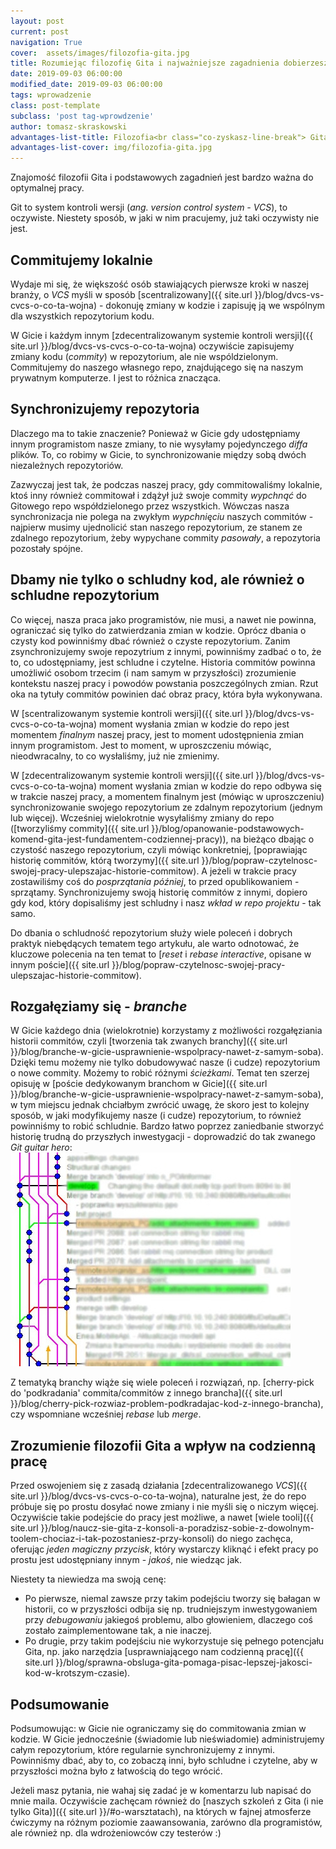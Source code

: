 ```yaml
---
layout: post
current: post
navigation: True
cover:  assets/images/filozofia-gita.jpg
title: Rozumiejąc filozofię Gita i najważniejsze zagadnienia dobierzesz efektywne rozwiązanie do swojej sytuacji
date: 2019-09-03 06:00:00
modified_date: 2019-09-03 06:00:00
tags: wprowadzenie
class: post-template
subclass: 'post tag-wprowdzenie'
author: tomasz-skraskowski
advantages-list-title: Filozofia<br class="co-zyskasz-line-break"> Gita
advantages-list-cover: img/filozofia-gita.jpg
---
```


Znajomość filozofii Gita i podstawowych zagadnień jest bardzo ważna do optymalnej pracy.

Git to system kontroli wersji (_ang. version control system - VCS_), to oczywiste.
Niestety sposób, w jaki w nim pracujemy, już taki oczywisty nie jest.

## Commitujemy lokalnie
Wydaje mi się, że większość osób stawiających pierwsze kroki w naszej branży, 
o _VCS_ myśli w sposób [scentralizowany]({{ site.url }}/blog/dvcs-vs-cvcs-o-co-ta-wojna) -
dokonuję zmiany w kodzie i zapisuję ją we wspólnym dla wszystkich repozytorium kodu.

W Gicie i każdym innym [zdecentralizowanym systemie kontroli wersji]({{ site.url }}/blog/dvcs-vs-cvcs-o-co-ta-wojna)
oczywiście zapisujemy zmiany kodu (_commity_) w repozytorium, ale nie wspóldzielonym.
Commitujemy do naszego własnego repo, znajdującego się na naszym prywatnym komputerze.
I jest to różnica znacząca.

## Synchronizujemy repozytoria
Dlaczego ma to takie znaczenie? Ponieważ w Gicie gdy udostępniamy innym programistom nasze zmiany, to
nie wysyłamy pojedynczego _diffa_ plików. To, co robimy w Gicie, to 
synchronizowanie między sobą dwóch niezależnych repozytoriów.

Zazwyczaj jest tak, że podczas naszej pracy, gdy commitowaliśmy lokalnie, ktoś inny również commitował i zdążył już swoje commity _wypchnąć_ do
Gitowego repo współdzielonego przez wszystkich. Wówczas nasza synchronizacja nie polega na zwykłym _wypchnięciu_ naszych commitów - najpierw musimy
ujednolicić stan naszego repozytorium, ze stanem ze zdalnego repozytorium, żeby wypychane commity _pasowały_, a repozytoria pozostały spójne.

## Dbamy nie tylko o schludny kod, ale również o schludne repozytorium
Co więcej, nasza praca jako programistów, nie musi, a nawet nie powinna, ograniczać się tylko do zatwierdzania zmian w kodzie.
Oprócz dbania o czysty kod powinniśmy dbać również o czyste repozytorium.
Zanim zsynchronizujemy swoje repozytrium z innymi, powinniśmy zadbać o to, że to, co udostępniamy, jest schludne i czytelne.
Historia commitów powinna umożliwić osobom trzecim (i nam samym w przyszłości) zrozumienie kontekstu naszej pracy i powodów powstania poszczególnych zmian.
Rzut oka na tytuły commitów powinien dać obraz pracy, która była wykonywana.

W [scentralizowanym systemie kontroli wersji]({{ site.url }}/blog/dvcs-vs-cvcs-o-co-ta-wojna) moment
wysłania zmian w kodzie do repo jest momentem _finalnym_ naszej pracy, jest to moment udostępnienia zmian innym
programistom. Jest to moment, w uproszczeniu mówiąc, nieodwracalny, to co wysłaliśmy, już nie zmienimy.

W [zdecentralizowanym systemie kontroli wersji]({{ site.url }}/blog/dvcs-vs-cvcs-o-co-ta-wojna) moment
wysłania zmian w kodzie do repo odbywa się w trakcie naszej pracy, a momentem finalnym jest (mówiąc w uproszczeniu) synchronizowanie
swojego repozytorium ze zdalnym repozytorium (jednym lub więcej).
Wcześniej wielokrotnie wysyłaliśmy zmiany do repo ([tworzyliśmy commity]({{ site.url }}/blog/opanowanie-podstawowych-komend-gita-jest-fundamentem-codziennej-pracy)),
na bieżąco dbając o czystość naszego repozytorium, czyli mówiąc konkretniej,
[poprawiając historię commitów, którą tworzymy]({{ site.url }}/blog/popraw-czytelnosc-swojej-pracy-ulepszajac-historie-commitow).
A jeżeli w trakcie pracy zostawiliśmy coś do _posprzątania później_, to przed opublikowaniem - sprzątamy. Synchronizujemy swoją historię commitów z innymi, dopiero gdy kod, który dopisaliśmy jest schludny i nasz _wkład w repo projektu_ - tak samo. 

Do dbania o schludność repozytorium służy wiele poleceń i dobrych praktyk niebędących tematem tego artykułu, ale warto odnotować, że kluczowe polecenia na ten temat to [_reset_ i _rebase interactive_, opisane w innym poście]({{ site.url }}/blog/popraw-czytelnosc-swojej-pracy-ulepszajac-historie-commitow).

## Rozgałęziamy się - _branche_
W Gicie  każdego dnia (wielokrotnie) korzystamy z możliwości rozgałęziania historii commitów, czyli [tworzenia tak zwanych branchy]({{ site.url }}/blog/branche-w-gicie-usprawnienie-wspolpracy-nawet-z-samym-soba).
Dzięki temu możemy nie tylko dobudowywać nasze (i cudze) repozytorium o nowe commity. Możemy to robić różnymi _ścieżkami_.
Temat ten szerzej opisuję w [poście dedykowanym branchom w Gicie]({{ site.url }}/blog/branche-w-gicie-usprawnienie-wspolpracy-nawet-z-samym-soba),
w tym miejscu jednak chciałbym zwrócić uwagę, że skoro jest to kolejny sposób, w jaki modyfikujemy nasze (i cudze) repozytorium,
to również powinniśmy to robić schludnie. Bardzo łatwo poprzez zaniedbanie stworzyć historię trudną do przyszłych inwestygacji - doprowadzić do tak
zwanego _Git guitar hero_:
![Screenshot from Gitk tool with commits history with many merges, which looks like guitar hero game](/assets/images/git-guitar-hero-small.jpg "Git guitar hero")

Z tematyką branchy wiąże się wiele poleceń i rozwiązań, np. [cherry-pick do 'podkradania' commita/commitów z innego brancha]({{ site.url }}/blog/cherry-pick-rozwiaz-problem-podkradajac-kod-z-innego-brancha), czy wspomniane wcześniej _rebase_ lub _merge_.

## Zrozumienie filozofii Gita a wpływ na codzienną pracę
Przed oswojeniem się z zasadą działania [zdecentralizowanego _VCS_]({{ site.url }}/blog/dvcs-vs-cvcs-o-co-ta-wojna),
naturalne jest, że do repo próbuje się po prostu dosyłać nowe zmiany i nie myśli się o niczym więcej.
Oczywiście takie podejście do pracy jest możliwe, a nawet [wiele tooli]({{ site.url }}/blog/naucz-sie-gita-z-konsoli-a-poradzisz-sobie-z-dowolnym-toolem-chociaz-i-tak-pozostaniesz-przy-konsoli)
do niego zachęca, oferując _jeden magiczny przycisk_, który wystarczy kliknąć i efekt pracy po prostu jest udostępniany innym - _jakoś_, nie wiedząc jak.

Niestety ta niewiedza ma swoją cenę:
- Po pierwsze, niemal zawsze przy takim podejściu tworzy się bałagan w historii, co w przyszłości odbija się np. trudniejszym inwestygowaniem
przy _debugowaniu_ jakiegoś problemu, albo głowieniem, dlaczego coś zostało zaimplementowane tak, a nie inaczej.
- Po drugie, przy takim podejściu nie wykorzystuje się pełnego potencjału Gita, np. jako narzędzia [usprawniającego nam codzienną pracę]({{ site.url }}/blog/sprawna-obsluga-gita-pomaga-pisac-lepszej-jakosci-kod-w-krotszym-czasie).

## Podsumowanie
Podsumowując: w Gicie nie ograniczamy się do commitowania zmian w kodzie.
W Gicie jednocześnie (świadomie lub nieświadomie) administrujemy całym repozytorium, które regularnie synchronizujemy z innymi.
Powinniśmy dbać, aby to, co zobaczą inni, było schludne i czytelne, aby w przyszłości można było z łatwością do tego wrócić.

Jeżeli masz pytania, nie wahaj się zadać je w komentarzu lub napisać do mnie maila. Oczywiście zachęcam również do [naszych szkoleń z Gita (i nie tylko Gita)]({{ site.url }}/#o-warsztatach), na których w fajnej atmosferze ćwiczymy na różnym poziomie zaawansowania, zarówno dla programistów, ale również np. dla wdrożeniowców czy testerów :)